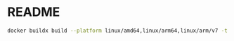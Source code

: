 # README

```sh
docker buildx build --platform linux/amd64,linux/arm64,linux/arm/v7 -t rayyounghong/php-fpm:latest --push .
```
